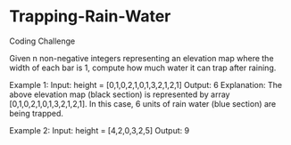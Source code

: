 # Trapping-Rain-Water

Coding Challenge

Given n non-negative integers representing an elevation map where the width of each bar is 1, compute how much water it can trap after raining.

Example 1: Input: height = [0,1,0,2,1,0,1,3,2,1,2,1]
           Output: 6
Explanation: The above elevation map (black section) is represented by array [0,1,0,2,1,0,1,3,2,1,2,1]. In this case, 6 units of rain water (blue section) are being trapped.

Example 2: Input: height = [4,2,0,3,2,5]
           Output: 9
